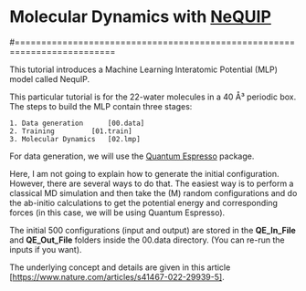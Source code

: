 # Molecular Dynamics with [NeQUIP](https://github.com/mir-group/nequip)
#=========================================================================

This tutorial introduces a Machine Learning Interatomic Potential (MLP) model called NequIP.

This particular tutorial is for the 22-water molecules in a 40 Å³ periodic box. The steps to build the MLP contain three stages:

    1. Data generation		[00.data]
    2. Training			[01.train]
    3. Molecular Dynamics	[02.lmp]

For data generation, we will use the [Quantum Espresso](https://www.quantum-espresso.org/) package.

Here, I am not going to explain how to generate the initial configuration. However, there are several ways to do that. The easiest way is to perform a classical MD simulation and then take the (M) random configurations and do the ab-initio calculations to get the potential energy and corresponding forces (in this case, we will be using Quantum Espresso).

The initial 500 configurations (input and output) are stored in the **QE_In_File** and **QE_Out_File** folders inside the 00.data directory. (You can re-run the inputs if you want).

The underlying concept and details are given in this article [https://www.nature.com/articles/s41467-022-29939-5].
